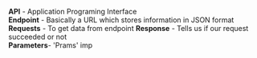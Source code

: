 __API__ - Application Programing Interface<br>
__Endpoint__ - Basically a URL which stores information in JSON format<br>
__Requests__ - To get data from endpoint
__Response__ - Tells us if our request succeeded or not<br>
__Parameters__- 'Prams' imp

